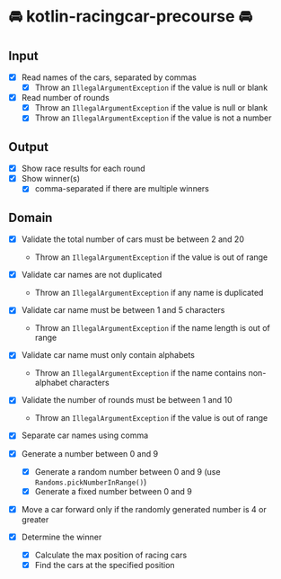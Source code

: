 # 🚘 kotlin-racingcar-precourse 🚘

## Input

- [x] Read names of the cars, separated by commas
    - [x] Throw an `IllegalArgumentException` if the value is null or blank
- [x] Read number of rounds
    - [x] Throw an `IllegalArgumentException` if the value is null or blank
    - [x] Throw an `IllegalArgumentException` if the value is not a number

## Output

- [x] Show race results for each round
- [x] Show winner(s)
    - [x] comma-separated if there are multiple winners

## Domain

- [x] Validate the total number of cars must be between 2 and 20
    - Throw an `IllegalArgumentException` if the value is out of range
- [x] Validate car names are not duplicated
    - Throw an `IllegalArgumentException` if any name is duplicated

- [x] Validate car name must be between 1 and 5 characters
    - Throw an `IllegalArgumentException` if the name length is out of range
- [x] Validate car name must only contain alphabets
    - Throw an `IllegalArgumentException` if the name contains non-alphabet characters

- [x] Validate the number of rounds must be between 1 and 10
    - Throw an `IllegalArgumentException` if the value is out of range

- [x] Separate car names using comma
- [x] Generate a number between 0 and 9
    - [x] Generate a random number between 0 and 9 (use `Randoms.pickNumberInRange()`)
    - [x] Generate a fixed number between 0 and 9
- [x] Move a car forward only if the randomly generated number is 4 or greater
- [x] Determine the winner
    - [x] Calculate the max position of racing cars
    - [x] Find the cars at the specified position
